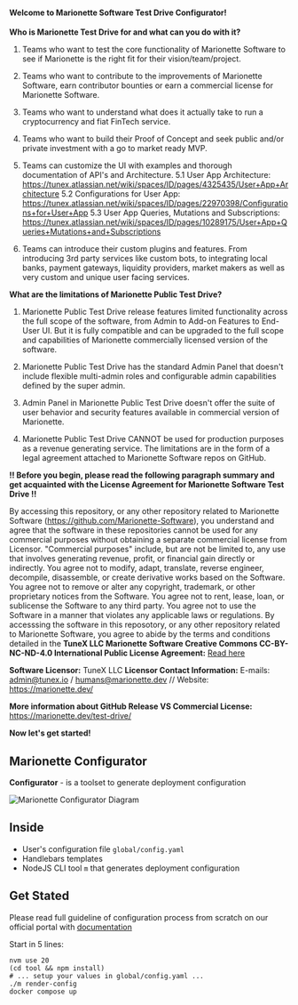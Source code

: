 #### Welcome to Marionette Software Test Drive Configurator!

**Who is Marionette Test Drive for and what can you do with it?**

1. Teams who want to test the core functionality of Marionette Software to see if Marionette is the right fit for their vision/team/project.

2. Teams who want to contribute to the improvements of Marionette Software, earn contributor bounties or earn a commercial license for Marionette Software. 

3. Teams who want to understand what does it actually take to run a cryptocurrency and fiat FinTech service.

4. Teams who want to build their Proof of Concept and seek public and/or private investment with a go to market ready MVP.

5. Teams can customize the UI with examples and thorough documentation of API's and Architecture.
5.1 User App Architecture: https://tunex.atlassian.net/wiki/spaces/ID/pages/4325435/User+App+Architecture
5.2 Configurations for User App: https://tunex.atlassian.net/wiki/spaces/ID/pages/22970398/Configurations+for+User+App
5.3 User App Queries, Mutations and Subscriptions: https://tunex.atlassian.net/wiki/spaces/ID/pages/10289175/User+App+Queries+Mutations+and+Subscriptions

6. Teams can introduce their custom plugins and features. From introducing 3rd party services like custom bots, to integrating local banks, payment gateways, liquidity providers, market makers as well as very custom and unique user facing services.

**What are the limitations of Marionette Public Test Drive?**

1. Marionette Public Test Drive release features limited functionality across the full scope of the software, from Admin to Add-on Features to End-User UI. But it is fully compatible and can be upgraded to the full scope and capabilities of Marionette commercially licensed version of the software.

2. Marionette Public Test Drive has the standard Admin Panel that doesn't include flexible multi-admin roles and configurable admin capabilities defined by the super admin.

3. Admin Panel in Marionette Public Test Drive doesn't offer the suite of user behavior and security features available in commercial version of Marionette.

4. Marionette Public Test Drive CANNOT be used for production purposes as a revenue generating service. The limitations are in the form of a legal agreement attached to Marionette Software repos on GitHub. 

**!! Before you begin, please read the following paragraph summary and get acquainted with the License Agreement for Marionette Software Test Drive !!**

By accessing this repository, or any other repository related to Marionette Software (https://github.com/Marionette-Software), you understand and agree that the software in these repositories cannot be used for any commercial purposes without obtaining a separate commercial license from Licensor. "Commercial purposes" include, but are not be limited to, any use that involves generating revenue, profit, or financial gain directly or indirectly. You agree not to modify, adapt, translate, reverse engineer, decompile, disassemble, or create derivative works based on the Software. You agree not to remove or alter any copyright, trademark, or other proprietary notices from the Software. You agree not to rent, lease, loan, or sublicense the Software to any third party. You agree not to use the Software in a manner that violates any applicable laws or regulations. By accesssing the software in this reposotory, or any other repository related to Marionette Software, you agree to abide by the terms and conditions detailed in the **TuneX LLC Marionette Software Creative Commons CC-BY-NC-ND-4.0 International Public License Agreement:** [Read here](https://github.com/Marionette-Software/marionette-configurator/tree/main?tab=License-1-ov-file#tunex-llc-marionette-software-creative-commons-cc-by-nc-nd-40-international-public-license)

**Software Licensor:** TuneX LLC
**Licensor Contact Information:** E-mails: admin@tunex.io / humans@marionette.dev // Website: https://marionette.dev/

**More information about GitHub Release VS Commercial License:** https://marionette.dev/test-drive/

**Now let's get started!**

## Marionette Configurator

**Configurator** - is a toolset to generate deployment configuration

![Marionette Configurator Diagram](docs/diagram.drawio.svg)

## Inside

- User's configuration file `global/config.yaml`
- Handlebars templates
- NodeJS CLI tool `m` that generates deployment configuration

## Get Stated

Please read full guideline of configuration process from scratch on our official portal with [documentation](https://tunex.atlassian.net/wiki/spaces/MS/pages/39616513/)

Start in 5 lines:

```shell
nvm use 20
(cd tool && npm install)
# ... setup your values in global/config.yaml ...
./m render-config
docker compose up
```
